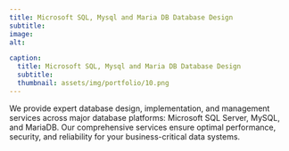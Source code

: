 ```yaml
---
title: Microsoft SQL, Mysql and Maria DB Database Design
subtitle: 
image: 
alt: 

caption:
  title: Microsoft SQL, Mysql and Maria DB Database Design
  subtitle: 
  thumbnail: assets/img/portfolio/10.png
---
```

We provide expert database design, implementation, and management services across major database platforms: Microsoft SQL Server, MySQL, and MariaDB. Our comprehensive services ensure optimal performance, security, and reliability for your business-critical data systems.

